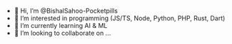 - 👋 Hi, I’m @BishalSahoo-Pocketpills
- 👀 I’m interested in programming (JS/TS, Node, Python, PHP, Rust, Dart)
- 🌱 I’m currently learning AI & ML
- 💞️ I’m looking to collaborate on ...

<!---
BishalSahoo-Pocketpills/BishalSahoo-Pocketpills is a ✨ special ✨ repository because its `README.md` (this file) appears on your GitHub profile.
You can click the Preview link to take a look at your changes.
--->
